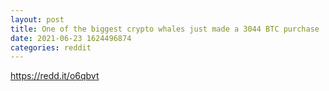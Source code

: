 ```yaml
--- 
layout: post 
title: One of the biggest crypto whales just made a 3044 BTC purchase 
date: 2021-06-23 1624496874 
categories: reddit 
--- 
```

https://redd.it/o6qbvt